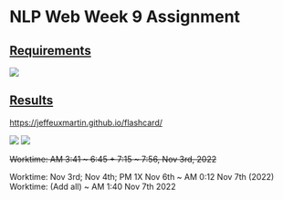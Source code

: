 # NLP Web Week 9 Assignment

## [Requirements](https://jeffeuxmartin.github.io/nlp_web/slides/week8.html#46)

<!-- ![](https://i.imgur.com/HdFToIX.png) -->
![](https://i.imgur.com/dV7BgVV.png)


## [Results](https://jeffeuxmartin.github.io/flashcard/)

https://jeffeuxmartin.github.io/flashcard/

![](https://i.imgur.com/9vBV1CQ.png)
![](https://i.imgur.com/Xy7lzjV.png)

~~Worktime: AM 3:41 ~ 6:45 + 7:15 ~ 7:56, Nov 3rd, 2022~~

Worktime: Nov 3rd; Nov 4th; PM 1X Nov 6th ~ AM 0:12 Nov 7th (2022)
Worktime: (Add all) ~ AM 1:40 Nov 7th 2022

